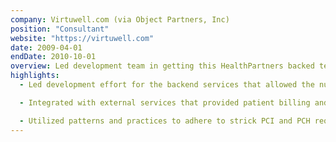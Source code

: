 ```yaml
---
company: Virtuwell.com (via Object Partners, Inc)
position: "Consultant"
website: "https://virtuwell.com"
date: 2009-04-01
endDate: 2010-10-01
overview: Led development team in getting this HealthPartners backed tele-medicine startup to market.
highlights:
  - Led development effort for the backend services that allowed the nurse practitioner to review a patients symptoms and treat the case accordingly.

  - Integrated with external services that provided patient billing and  insurance submission.

  - Utilized patterns and practices to adhere to strick PCI and PCH requirements.
---
```

